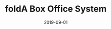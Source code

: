 ---
title: foldA Box Office System
eventType: project
date: 2019-09-01
thumbnail: folda
blurb: foldA is a live digital performance festival based out of the Isabel Bader Centre in Kingston, Ontario. For my capstone project, I am helping to create an online system for selling tickets and getting audience metrics for foldA.
# tags: [flask, react]
---